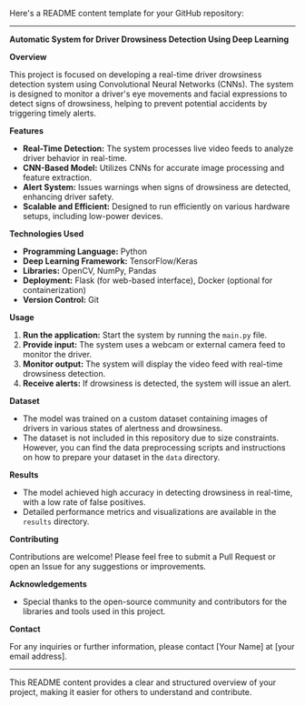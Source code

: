 Here's a README content template for your GitHub repository:

---

**Automatic System for Driver Drowsiness Detection Using Deep Learning**

**Overview**

This project is focused on developing a real-time driver drowsiness detection system using Convolutional Neural Networks (CNNs). The system is designed to monitor a driver's eye movements and facial expressions to detect signs of drowsiness, helping to prevent potential accidents by triggering timely alerts.

**Features**

- **Real-Time Detection:** The system processes live video feeds to analyze driver behavior in real-time.
- **CNN-Based Model:** Utilizes CNNs for accurate image processing and feature extraction.
- **Alert System:** Issues warnings when signs of drowsiness are detected, enhancing driver safety.
- **Scalable and Efficient:** Designed to run efficiently on various hardware setups, including low-power devices.

 **Technologies Used**

- **Programming Language:** Python
- **Deep Learning Framework:** TensorFlow/Keras
- **Libraries:** OpenCV, NumPy, Pandas
- **Deployment:** Flask (for web-based interface), Docker (optional for containerization)
- **Version Control:** Git

 **Usage**

1. **Run the application:** Start the system by running the `main.py` file.
2. **Provide input:** The system uses a webcam or external camera feed to monitor the driver.
3. **Monitor output:** The system will display the video feed with real-time drowsiness detection.
4. **Receive alerts:** If drowsiness is detected, the system will issue an alert.

**Dataset**

- The model was trained on a custom dataset containing images of drivers in various states of alertness and drowsiness.
- The dataset is not included in this repository due to size constraints. However, you can find the data preprocessing scripts and instructions on how to prepare your dataset in the `data` directory.

**Results**

- The model achieved high accuracy in detecting drowsiness in real-time, with a low rate of false positives.
- Detailed performance metrics and visualizations are available in the `results` directory.

**Contributing**

Contributions are welcome! Please feel free to submit a Pull Request or open an Issue for any suggestions or improvements.

**Acknowledgements**

- Special thanks to the open-source community and contributors for the libraries and tools used in this project.

**Contact**

For any inquiries or further information, please contact [Your Name] at [your email address].

---

This README content provides a clear and structured overview of your project, making it easier for others to understand and contribute.
